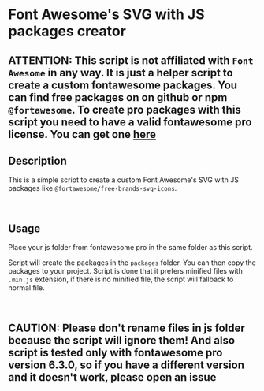 # Font Awesome's SVG with JS packages creator

## ATTENTION: This script is not affiliated with `Font Awesome` in any way. It is just a helper script to create a custom fontawesome packages. You can find free packages on on github or npm `@fortawesome`. To create pro packages with this script you need to have a valid fontawesome pro license. You can get one [here](https://fontawesome.com/plans)

## Description

This is a simple script to create a custom Font Awesome's SVG with JS packages like `@fortawesome/free-brands-svg-icons`.

</br>

## Usage

Place your js folder from fontawesome pro in the same folder as this script.

Script will create the packages in the `packages` folder. You can then copy the packages to your project. Script is done that it prefers minified files with `.min.js` extension, if there is no minified file, the script will fallback to normal file.

</br>

## CAUTION: Please don't rename files in js folder because the script will ignore them! And also script is tested only with fontawesome pro version 6.3.0, so if you have a different version and it doesn't work, please open an issue
